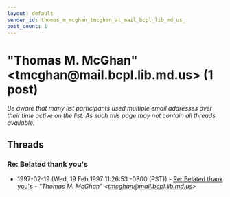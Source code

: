 ```yaml
---
layout: default
sender_id: thomas_m_mcghan_tmcghan_at_mail_bcpl_lib_md_us_
post_count: 1
---
```


# "Thomas M. McGhan" <tmcghan<span>@</span>mail.bcpl.lib.md.us> (1 post)

_Be aware that many list participants used multiple email addresses over their time active on the list. As such this page may not contain all threads available._

## Threads

### Re: Belated thank you's
+ 1997-02-19 (Wed, 19 Feb 1997 11:26:53 -0800 (PST)) - [Re: Belated thank you's](/archive/1997/02/8878928ea2bb569e07813cf81a0b5775ee4d2f2ebd9e8c1cc149f7f6d55846bc) - _"Thomas M. McGhan" \<tmcghan@mail.bcpl.lib.md.us\>_


